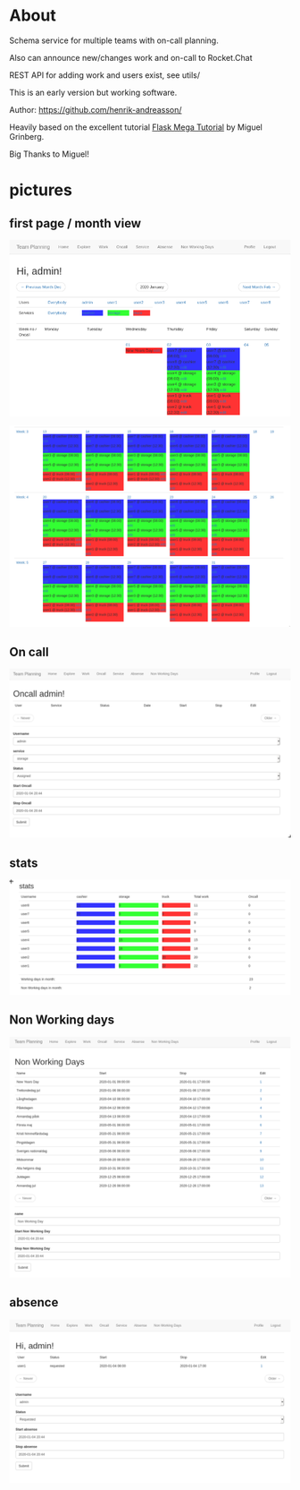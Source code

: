 # About

Schema service for multiple teams with on-call planning.

Also can announce new/changes work and on-call to Rocket.Chat

REST API for adding work and users exist, see utils/

This is an early version but working software.

Author: https://github.com/henrik-andreasson/

Heavily based on the excellent tutorial  [Flask Mega Tutorial](https://blog.miguelgrinberg.com/post/the-flask-mega-tutorial-part-i-hello-world) by Miguel Grinberg.

Big Thanks to Miguel!



# pictures

## first page / month view
![first page](docs/first-page.png)

![month-view](docs/month-view.png)

## On call
![on-call](docs/oncall.png)

## stats
![stats](docs/stats.png)

## Non Working days
![Non Working Days](docs/nwd.png)

## absence
![Absennse](docs/absence.png)
